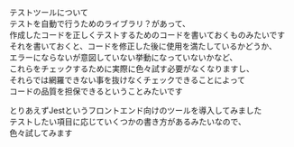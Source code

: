 テストツールについて  
テストを自動で行うためのライブラリ？があって、  
作成したコードを正しくテストするためのコードを書いておくものみたいです  
それを書いておくと、コードを修正した後に使用を満たしているかどうか、  
エラーにならないが意図していない挙動になっていないかなど、  
これらをチェックするために実際に色々試す必要がなくなりますし、  
それらでは網羅できない事を抜けなくチェックできることによって  
コードの品質を担保できるということみたいです  
  
とりあえずJestというフロントエンド向けのツールを導入してみました  
テストしたい項目に応じていくつかの書き方があるみたいなので、  
色々試してみます